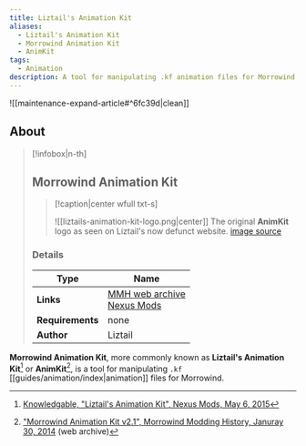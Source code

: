 ```yaml
---
title: Liztail's Animation Kit
aliases:
  - Liztail's Animation Kit
  - Morrowind Animation Kit
  - AnimKit
tags:
  - Animation
description: A tool for manipulating .kf animation files for Morrowind.
---
```


![[maintenance-expand-article#^6fc39d|clean]]

## About

> [!infobox|n-th]
> 
> ## Morrowind Animation Kit
> 
> > [!caption|center wfull txt-s]
> > 
> > ![[liztails-animation-kit-logo.png|center]]
> > The original **AnimKit** logo as seen on Liztail's now defunct website.
> > [image source](https://web.archive.org/web/20090503192618/http://www.liztail.com/projects.php)
> 
> ### Details
> 
> | Type | Name |
> | --- | --- |
> | **Links** | [MMH web archive](https://web.archive.org/web/20161103122856/http://mw.modhistory.com/download-95-6027)<br>[Nexus Mods](https://www.nexusmods.com/morrowind/mods/43606) |
> | **Requirements** | none |
> | **Author** | Liztail |

**Morrowind Animation Kit**, more commonly known as **Liztail's Animation Kit**[^2] or **AnimKit**[^1], is a tool for manipulating `.kf` [[guides/animation/index|animation]] files for Morrowind.

[^1]: ["Morrowind Animation Kit v2.1", Morrowind Modding History, Januray 30, 2014](https://web.archive.org/web/20161103122856/http://mw.modhistory.com/download-95-6027) (web archive)
[^2]: [Knowledgable, "Liztail's Animation Kit", Nexus Mods, May 6, 2015](https://www.nexusmods.com/morrowind/mods/43606)
